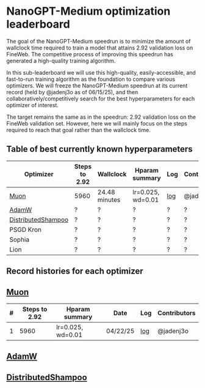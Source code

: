 # NanoGPT-Medium optimization leaderboard

The goal of the NanoGPT-Medium speedrun is to minimize the amount of wallclock time required to train a model that attains 2.92 validation loss on FineWeb.
The competitive process of improving this speedrun has generated a high-quality training algorithm.

In this sub-leaderboard we will use this high-quality, easily-accessible, and fast-to-run training algorithm as the foundation to compare various optimizers.
We will freeze the NanoGPT-Medium speedrun at its current record (held by @jadenj3o as of 06/15/25), and then collaboratively/competitively search for the best hyperparameters for each optimizer of interest.

The target remains the same as in the speedrun: 2.92 validation loss on the FineWeb validation set. However, here we will mainly focus on the steps required to reach that goal rather than the wallclock time.

## Table of best currently known hyperparameters

| Optimizer | Steps to 2.92 | Wallclock | Hparam summary | Log | Contributors |
| - | - | - | - | - | - |
| [Muon](https://kellerjordan.github.io/posts/muon/) | 5960 | 24.48 minutes | lr=0.025, wd=0.01 | [log](075_640429f2-e726-4e83-aa27-684626239ffc.txt) | @jadenj30 |
| [AdamW](https://arxiv.org/abs/1711.05101) | ? | ? | ? | ? | ? |
| [DistributedShampoo](https://github.com/facebookresearch/optimizers/tree/main/distributed_shampoo) | ? | ? | ? | ? | ? |
| PSGD Kron | ? | ? | ? | ? | ? |
| Sophia | ? | ? | ? | ? | ? |
| Lion | ? | ? | ? | ? | ? |


## Record histories for each optimizer

## [Muon](https://kellerjordan.github.io/posts/muon/)

| # | Steps to 2.92 | Hparam summary | Date | Log | Contributors |
| - | - | - | - | - | - |
| 1 | 5960 | lr=0.025, wd=0.01 | 04/22/25 | [log](075_640429f2-e726-4e83-aa27-684626239ffc.txt) | @jadenj3o |

## [AdamW](https://arxiv.org/abs/1711.05101)

## [DistributedShampoo](https://github.com/facebookresearch/optimizers/tree/main/distributed_shampoo)
